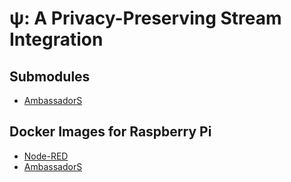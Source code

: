 &#x03C8;: A Privacy-Preserving Stream Integration
==================================================


Submodules
------------
  * [AmbassadorS](https://github.com/jkawamoto/ambassadors)


Docker Images for Raspberry Pi
--------------------------------
  * [Node-RED](https://hub.docker.com/r/jkawamoto/rpi-node-red/)
  * [AmbassadorS](https://hub.docker.com/r/jkawamoto/rpi-ambassadors/)

